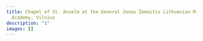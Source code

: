 ```yaml
---
title: Chapel of St. Anselm at the General Jonas Žemaitis Lithuanian Military
  Academy, Vilnius
description: "1"
images: []
---
```

